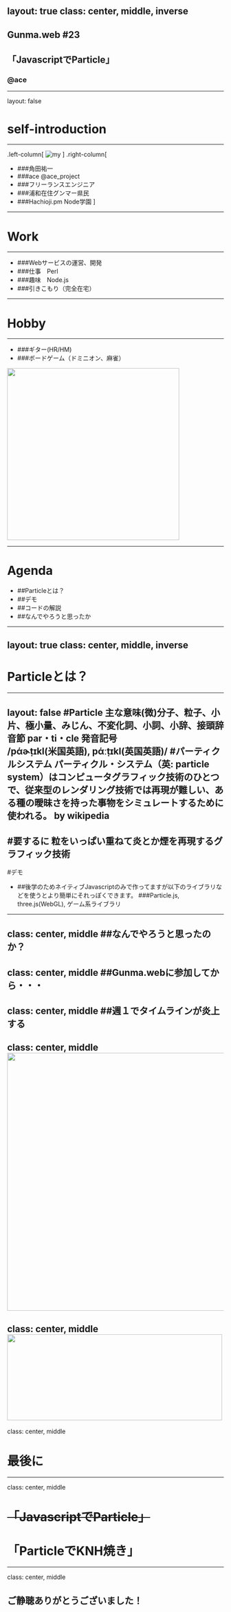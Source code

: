 layout: true
class: center, middle, inverse
---
## Gunma.web #23
## 「JavascriptでParticle」
### @ace
---
layout: false
# self-introduction  
***
.left-column[
    ![my](./images/my.jpg)
]
.right-column[
- ###角田祐一
- ###ace @ace_project
- ###フリーランスエンジニア
- ###浦和在住グンマー県民
- ###Hachioji.pm Node学園
]
---
# Work
***
- ###Webサービスの運営、開発
- ###仕事　Perl
- ###趣味　Node.js
- ###引きこもり（完全在宅）
---
# Hobby
***
- ###ギター(HR/HM)
- ###ボードゲーム（ドミニオン、麻雀）
<img src="./images/domi.jpg" width="400px">

---
# Agenda
- ##Particleとは？
- ##デモ
- ##コードの解説
- ##なんでやろうと思ったか
---
layout: true
class: center, middle, inverse
---
# Particleとは？
---
layout: false
#Particle
主な意味(微)分子、粒子、小片、極小量、みじん、不変化詞、小詞、小辞、接頭辞
音節    par・ti・cle    発音記号    
/pάɚṭɪkl(米国英語), pάːṭɪkl(英国英語)/
#パーティクルシステム
パーティクル・システム（英: particle system）はコンピュータグラフィック技術のひとつで、従来型のレンダリング技術では再現が難しい、ある種の曖昧さを持った事物をシミュレートするために使われる。
by wikipedia
---
#要するに
粒をいっぱい重ねて炎とか煙を再現するグラフィック技術
---
#デモ
- ##後学のためネイティブJavascriptのみで作ってますが以下のライブラリなどを使うとより簡単にそれっぽくできます。
###Particle.js, three.js(WebGL), ゲーム系ライブラリ
---
class: center, middle
##なんでやろうと思ったのか？
---
class: center, middle
##Gunma.webに参加してから・・・
---
class: center, middle
##週１でタイムラインが炎上する
---
class: center, middle
<img src="./images/gunmaweb23_1.png" width="800px" height="600px">
---
class: center, middle
<img src="./images/gunmaweb23_2.png" width="500px" height="200px">
---
class: center, middle
# 最後に
---
class: center, middle
# <S>「JavascriptでParticle」</S>
# 「ParticleでKNH焼き」
---
class: center, middle
## ご静聴ありがとうございました！
